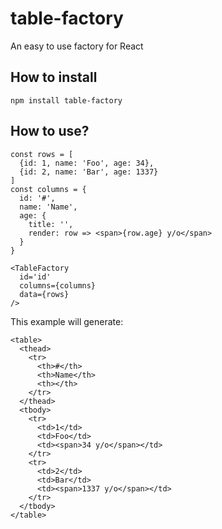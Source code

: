 # table-factory

An easy to use <table> factory for React

## How to install

```
npm install table-factory
```

## How to use?

```
const rows = [
  {id: 1, name: 'Foo', age: 34},
  {id: 2, name: 'Bar', age: 1337}
]
const columns = {
  id: '#',
  name: 'Name',
  age: {
    title: '',
    render: row => <span>{row.age} y/o</span>
  }
}

<TableFactory
  id='id'
  columns={columns}
  data={rows}
/>
```

This example will generate:

```
<table>
  <thead>
    <tr>
      <th>#</th>
      <th>Name</th>
      <th></th>
    </tr>
  </thead>
  <tbody>
    <tr>
      <td>1</td>
      <td>Foo</td>
      <td><span>34 y/o</span></td>
    </tr>
    <tr>
      <td>2</td>
      <td>Bar</td>
      <td><span>1337 y/o</span></td>
    </tr>
  </tbody>
</table>
```
